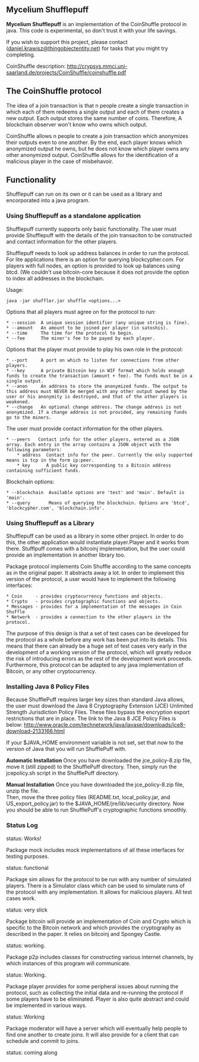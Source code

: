 
## Mycelium Shufflepuff

**Mycelium Shufflepuff** is an implementation of the CoinShuffle protocol in java.
This code is experimental, so don't trust it with your life savings.

If you wish to support this project, please contact
(daniel.krawisz@thingobjectentity.net) for tasks that you might try completing.

CoinShuffle description:
http://crypsys.mmci.uni-saarland.de/projects/CoinShuffle/coinshuffle.pdf

## The CoinShuffle protocol

The idea of a join transaction is that n people create a single transaction in
which each of them redeems a single output and each of them creates a new
output. Each output stores the same number of coins. Therefore, A blockchain observer
won't know who owns which output.

CoinShuffle allows n people to create a join transaction which anonymizes their
outputs even to one another. By the end, each player knows which anonymized
output he owns, but he does not know which player owns any other anonymized
output. CoinShuffle allows for the identification of a malicious player in
the case of misbehavoir.

## Functionality

Shufflepuff can run on its own or it can be used as a library and encorporated
into a java program.

### Using Shufflepuff as a standalone application

Shufflepuff currently supports only basic functionality. The user must provide
Shufflepuff with the details of the join transaciton to be constructed and
contact information for the other players.

Shufflepuff needs to look up address balances in order to run the protocol.
For lite applications there is an option for querying blockcypher.com. For
players with full nodes, an option is provided to look up balances using btcd.
(We couldn't use bitcoin-core because it does not provide the option to index
all addresses in the blockchain.

Usage:

    java -jar shuffler.jar shuffle <options...>

Options that all players must agree on for the protocol to run:

    * --session  A unique session identifier (any unique string is fine).
    * --amount   An amount to be joined per player (in satoshis).
    * --time     The time for the protocol to begin.
    * --fee      The miner's fee to be payed by each player.

Options that the player must provide to play his own role in the protocol:

    * --port     A port on which to listen for connections from other players.
    * --key      A private Bitcoin key in WIF format which holds enough funds to create the transaction (amount + fee). The funds must be in a single output.
    * --anon     An address to store the anonymized funds. The output to this address must NEVER be merged with any other output owned by the user or his anonymity is destroyed, and that of the other players is weakened.
    * --change   An optional change address. The change address is not anonymized. If a change address is not provided, any remaining funds go to the miners.

The user must provide contact information for the other players.

    * --peers   Contact info for the other players, entered as a JSON array. Each entry in the array contains a JSON object with the following parameters:
        * address  Contact info for the peer. Currently the only supported means is tcp in the form ip:peer.
        * key      A public key corresponding to a Bitcoin address containing sufficient funds.

Blockchain options:

    * --blockchain  Available options are 'test' and 'main'. Default is 'main'.
    * --query       Means of querying the blockchain. Options are 'btcd', 'blockcypher.com', 'blockchain.info'.

### Using Shufflepuff as a Library

Shufflepuff can be used as a library in some other project. In order to do
this, the other application would instantiate player.Player and it works
from there. Stufflpuff comes with a bitcoinj implementation, but the user
could provide an implementation in another library too.

Package protocol implements Coin Shuffle according to the same concepts as in
the original paper. It abstracts away a lot. In order to implement this version
of the protocol, a user would have to implement the following interfaces:

    * Coin     - provides cryptocurrency functions and objects.
    * Crypto   - provides cryptographic functions and objects.
    * Messages - provides for a implementation of the messages in Coin Shuffle
    * Network  - provides a connection to the other players in the protocol.

The purpose of this design is that a set of test cases can be developed for
the protocol as a whole before any work has been put into its details. This
means that there can already be a huge set of test cases very early
in the development of a working version of the protocol, which will greatly
reduce the risk of introducing errors as the rest of the development work
proceeds. Furthermore, this protocol can be adapted to any java implementation
of Bitcoin, or any other cryptocurrency.

### Installing Java 8 Policy Files

Because ShufflePuff requires larger key sizes than standard Java allows, the user
must download the Java 8 Cryptography Extension (JCE) Unlimited Strength Jurisdiction
Policy Files.  These files bypass the encryption export restrictions that are in place.
The link to the Java 8 JCE Policy Files is below:
http://www.oracle.com/technetwork/java/javase/downloads/jce8-download-2133166.html

If your $JAVA_HOME environment variable is not set, set that now to the version of
Java that you will run ShufflePuff with.

**Automatic Installation**
Once you have downloaded the jce_policy-8.zip file, move it (still zipped) to the ShufflePuff
directory. Then, simply run the jcepolicy.sh script in the ShufflePuff directory.

**Manual Installation**
Once you have downloaded the jce_policy-8.zip file, unzip the file.  
Then, move the three policy files (README.txt, local_policy.jar, and
US_export_policy.jar) to the $JAVA_HOME/jre/lib/security directory.  Now you should be
able to run ShufflePuff's cryptographic functions smoothly.

### Status Log

status: Works!

Package mock includes mock implementations of all these interfaces for testing
purposes.

status: functional

Package sim allows for the protocol to be run with any number of simulated
players. There is a Simulator class which can be used to simulate runs of the
protocol with any implementation. It allows for malicious players. All test
cases work.

status: very slick

Package bitcoin will provide an implementation of Coin and Crypto which is
specific to the Bitcoin network and which provides the cryptography as described
in the paper. It relies on bitcoinj and Spongey Castle.

status: working.

Package p2p includes classes for constructing various internet channels, by
which instances of this program will communicate.

status: Working.

Package player provides for some peripheral issues about running the protocol,
such as collecting the initial data and re-running the protocol if some players
have to be eliminated. Player is also quite abstract and could be implemented in
various ways.

status: Working

Package moderator will have a server which will eventually help people to find
one another to create joins. It will also provide for a client that can schedule
and commit to joins.

status: coming along

